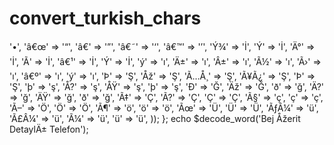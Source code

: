 # convert_turkish_chars

<?php

$decode_word = function($string) {
           return strtr($string, array(
                'â€¢' => '•',
                'â€œ' => '“',
                'â€' => '”',
                'â€˜' => '‘',
                'â€™' => '’',
                'Ý¾' => 'İ',
                'Ý' => 'İ',
                'Ä°' => 'İ',
                'Ã' => 'İ',
                'â€¹' => 'İ',
                '&Yacute;' => 'İ',
                'ý' => 'ı',
                'Ä±' => 'ı',
                'Â±' => 'ı',
                'Ã½' => 'ı',
                'Ã›' => 'ı',
                'â€º' => 'ı',
                '&yacute;' => 'ı',
                'Þ' => 'Ş',
                'Åž' => 'Ş',
                'Ã…Å¸' => 'Ş',
                'Ã¥Ã¿' => 'Ş',
                '&THORN;' => 'Ş',
                'þ' => 'ş',
                'Å?' => 'ş',
                'ÅŸ' => 'ş',
                '&thorn;' => 'ş',
                'Ð' => 'Ğ',
                'Äž' => 'Ğ',
                'ð' => 'ğ',
                'Ä?' => 'ğ',
                'ÄŸ' => 'ğ',
                '&eth;' => 'ğ',
                'Ã‡' => 'Ç',
                'Ã?' => 'Ç',
                '&Ccedil;' => 'Ç',
                'Ã§' => 'ç',
                '&ccedil;' => 'ç',
                'Ã–' => 'Ö',
                '&Ouml;' => 'Ö',
                'Ã¶' => 'ö',
                '&ouml;' => 'ö',
                'Ãœ' => 'Ü',
                '&Uuml;' => 'Ü',
                'ÃƒÂ¼' => 'ü',
                'Ã£Â¼' => 'ü',
                'Ã¼' => 'ü',
                '&uuml;' => 'ü',
            ));
        };
        
        
        echo $decode_word('Bej Åžerit DetaylÄ± Telefon');
